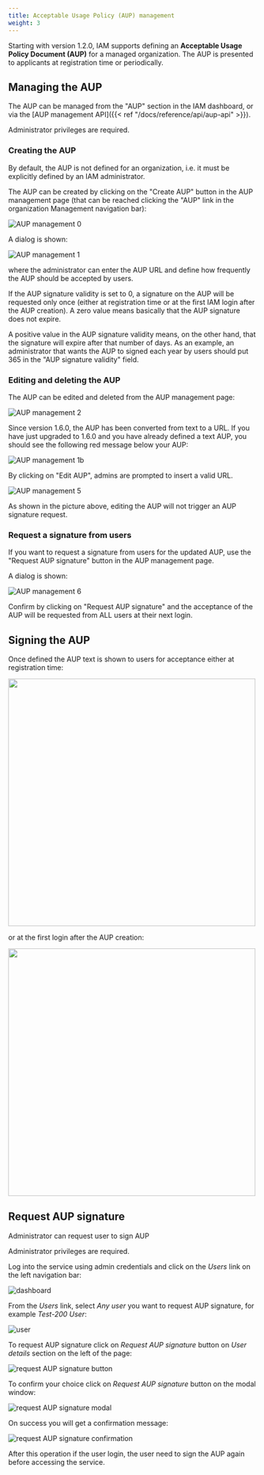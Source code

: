```yaml
---
title: Acceptable Usage Policy (AUP) management
weight: 3
---
```


Starting with version 1.2.0, IAM supports defining an **Acceptable Usage Policy
Document (AUP)** for a managed organization. The AUP is presented to applicants
at registration time or periodically. 

## Managing the AUP 

The AUP can be managed from the "AUP" section in the IAM dashboard, or via the
[AUP management API]({{< ref "/docs/reference/api/aup-api" >}}). 

Administrator privileges are required.

### Creating the AUP

By default, the AUP is not defined for an organization, i.e. it must be
explicitly defined by an IAM administrator. 

The AUP can be created by clicking on the "Create AUP" button in the AUP
management page (that can be reached clicking the "AUP" link in the organization
Management navigation bar):

![AUP management 0](../images/aup0.png)

A dialog is shown:

![AUP management 1](../images/aup1.png)

where the administrator can enter the AUP URL and define how frequently the
AUP should be accepted by users.

If the AUP signature validity is set to 0, a signature on the AUP will be
requested only once (either at registration time or at the first IAM login
after the AUP creation). A zero value means basically that the AUP signature
does not expire.

A positive value in the AUP signature validity means, on the other hand, that
the signature will expire after that number of days. As an example, an
administrator that wants the AUP to signed each year by users should put 365 in
the "AUP signature validity" field.

### Editing and deleting the AUP

The AUP can be edited and deleted from the AUP management page:

![AUP management 2](../images/aup2.png)

Since version 1.6.0, the AUP has been converted from text to a URL.
If you have just upgraded to 1.6.0 and you have already defined a text AUP,
you should see the following red message below your AUP:

![AUP management 1b](../images/aup1b.png)

By clicking on "Edit AUP", admins are prompted to insert a valid URL.

![AUP management 5](../images/aup5.png)

As shown in the picture above, editing the AUP will not trigger an AUP signature request.

### Request a signature from users

If you want to request a signature from users for the updated AUP, 
use the "Request AUP signature" button in the AUP management page.

A dialog is shown:

![AUP management 6](../images/aup6.png)

Confirm by clicking on "Request AUP signature" and the acceptance of the AUP
will be requested from ALL users at their next login.

## Signing the AUP

Once defined the AUP text is shown to users for acceptance either
at registration time:

<img src="../images/aup3.png" width="500">

or at the first login after the AUP creation:

<img src="../images/aup4.png" width="500">

## Request AUP signature

Administrator can request user to sign AUP

Administrator privileges are required.

Log into the service using admin credentials and click on the _Users_ link on the left navigation bar:

![dashboard](../images/request-aup-signature-1.png)

From the _Users_ link, select _Any user_ you want to request AUP signature, for example _Test-200 User_:

![user](../images/request-aup-signature-2.png)

To request AUP signature click on _Request AUP signature_ button on _User details_ section on the left of the page:

![request AUP signature button](../images/request-aup-signature-3.png)

To confirm your choice click on _Request AUP signature_ button on the modal window:

![request AUP signature modal](../images/request-aup-signature-4.png)

On success you will get a confirmation message:

![request AUP signature confirmation](../images/request-aup-signature-5.png)

After this operation if the user login, the user need to sign the AUP again before accessing the service.